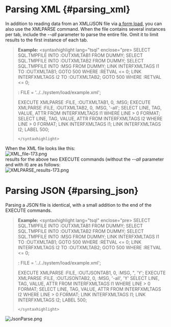 # Parsing XML {#parsing_xml}

In addition to reading data from an XML/JSON file via [a form
load](Interfaces "wikilink"), you can also use the XMLPARSE command.
When the file contains several instances per tab, include the *--all*
parameter to parse the entire file. Omit it to limit results to the
first instance of each tab.

> **Example:** \<syntaxhighlight lang=\"tsql\" enclose=\"pre> SELECT
> SQL.TMPFILE INTO :OUTXMLTAB1 FROM DUMMY; SELECT SQL.TMPFILE INTO
> :OUTXMLTAB2 FROM DUMMY; SELECT SQL.TMPFILE INTO :MSG FROM DUMMY; LINK
> INTERFXMLTAGS I1 TO :OUTXMLTAB1; GOTO 500 WHERE :RETVAL \<= 0; LINK
> INTERFXMLTAGS I2 TO :OUTXMLTAB2; GOTO 500 WHERE :RETVAL \<= 0;
>
> :   FILE = \'../../system/load/example.xml\';
>
> EXECUTE XMLPARSE :FILE, :OUTXMLTAB1, 0, :MSG; EXECUTE XMLPARSE :FILE,
> :OUTXMLTAB2, 0, :MSG, \'-all\'; SELECT LINE, TAG, VALUE, ATTR FROM
> INTERFXMLTAGS I1 WHERE LINE \> 0 FORMAT; SELECT LINE, TAG, VALUE, ATTR
> FROM INTERFXMLTAGS I2 WHERE LINE \> 0 FORMAT; LINK INTERFXMLTAGS I1;
> LINK INTERFXMLTAGS I2; LABEL 500;
>
> ```{=html}
> </syntaxhighlight>
> ```

When the XML file looks like this:\
![](XML_file-173.png "XML_file-173.png")\
results for the above two EXECUTE commands (without the *--all*
parameter and with it) are as follows:\
![](XMLPARSE_results-173.png "XMLPARSE_results-173.png")

# Parsing JSON {#parsing_json}

Parsing a JSON file is identical, with a small addition to the end of
the EXECUTE commands.

> **Example:** \<syntaxhighlight lang=\"tsql\" enclose=\"pre> SELECT
> SQL.TMPFILE INTO :OUTXMLTAB1 FROM DUMMY; SELECT SQL.TMPFILE INTO
> :OUTXMLTAB2 FROM DUMMY; SELECT SQL.TMPFILE INTO :MSG FROM DUMMY; LINK
> INTERFXMLTAGS I1 TO :OUTXMLTAB1; GOTO 500 WHERE :RETVAL \<= 0; LINK
> INTERFXMLTAGS I2 TO :OUTXMLTAB2; GOTO 500 WHERE :RETVAL \<= 0;
>
> :   FILE = \'../../system/load/example.xml\';
>
> EXECUTE XMLPARSE :FILE, :OUTJSONTAB1, 0, :MSG, \", \'Y\'; EXECUTE
> XMLPARSE :FILE, :OUTJSONTAB2, 0, :MSG, \'-all\', \'Y\' SELECT LINE,
> TAG, VALUE, ATTR FROM INTERFXMLTAGS I1 WHERE LINE \> 0 FORMAT; SELECT
> LINE, TAG, VALUE, ATTR FROM INTERFXMLTAGS I2 WHERE LINE \> 0 FORMAT;
> LINK INTERFXMLTAGS I1; LINK INTERFXMLTAGS I2; LABEL 500;
>
> ```{=html}
> </syntaxhighlight>
> ```

![](JsonParse.png "JsonParse.png")
